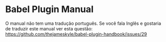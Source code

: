 # Babel Plugin Manual

O manual não tem uma tradução português. Se você fala Inglês e gostaria de
traduzir este manual ver esta questão:
https://github.com/thejameskyle/babel-plugin-handbook/issues/29

